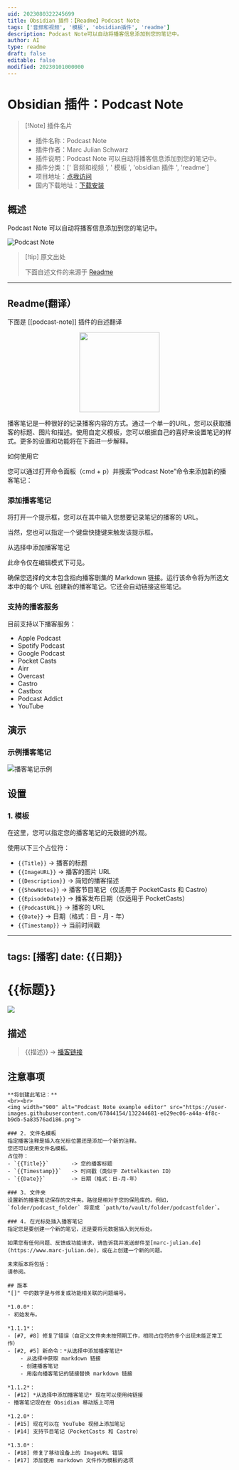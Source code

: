 ```yaml
---
uid: 2023080322245699
title: Obsidian 插件：【Readme】Podcast Note
tags: ['音频和视频', '模板', 'obsidian插件', 'readme']
description: Podcast Note可以自动将播客信息添加到您的笔记中。
author: AI
type: readme
draft: false
editable: false
modified: 20230101000000
---
```


# Obsidian 插件：Podcast Note

> [!Note] 插件名片
> - 插件名称：Podcast Note
> - 插件作者：Marc Julian Schwarz
> - 插件说明：Podcast Note 可以自动将播客信息添加到您的笔记中。
> - 插件分类：[' 音频和视频 ', ' 模板 ', 'obsidian 插件 ', 'readme']
> - 项目地址：[点我访问](https://github.com/marcjulianschwarz/obsidian-podcast-note)
> - 国内下载地址：[下载安装](https://pkmer.cn/products/plugin/pluginMarket/?podcast-note)

## 概述

Podcast Note 可以自动将播客信息添加到您的笔记中。

![Podcast Note](https://cdn.pkmer.cn/covers/podcast-note.png!pkmer)

> [!tip] 原文出处
>
>下面自述文件的来源于 [Readme](https://ghproxy.net/https://raw.githubusercontent.com/marcjulianschwarz/obsidian-podcast-note/main/README.md)
>

---

## Readme(翻译）

下面是 [[podcast-note]] 插件的自述翻译

<p align="center">
<img width="180" src="https://user-images.githubusercontent.com/67844154/159135750-7bfb6623-ba92-4344-9426-8a43ed2de379.png">
</p>
播客笔记是一种很好的记录播客内容的方式。通过一个单一的URL，您可以获取播客的标题、图片和描述。使用自定义模板，您可以根据自己的喜好来设置笔记的样式。更多的设置和功能将在下面进一步解释。

如何使用它

您可以通过打开命令面板（cmd + p）并搜索“Podcast Note”命令来添加新的播客笔记：

### 添加播客笔记

将打开一个提示框，您可以在其中输入您想要记录笔记的播客的 URL。

当然，您也可以指定一个键盘快捷键来触发该提示框。

从选择中添加播客笔记

此命令仅在编辑模式下可见。

确保您选择的文本包含指向播客剧集的 Markdown 链接。运行该命令将为所选文本中的每个 URL 创建新的播客笔记。它还会自动链接这些笔记。

### 支持的播客服务

目前支持以下播客服务：

- Apple Podcast
- Spotify Podcast
- Google Podcast
- Pocket Casts
- Airr
- Overcast
- Castro
- Castbox
- Podcast Addict
- YouTube

## 演示

### 示例播客笔记

![播客笔记示例](https://user-images.githubusercontent.com/67844154/131222181-e9a52afa-fee2-4eff-83e1-f03deb633df3.png)

## 设置

### 1. 模板

在这里，您可以指定您的播客笔记的元数据的外观。

使用以下三个占位符：

- `{{Title}}` -> 播客的标题
- `{{ImageURL}}` -> 播客的图片 URL
- `{{Description}}` -> 简短的播客描述
- `{{ShowNotes}}` -> 播客节目笔记（仅适用于 PocketCasts 和 Castro）
- `{{EpisodeDate}}` -> 播客发布日期（仅适用于 PocketCasts）
- `{{PodcastURL}}` -> 播客的 URL
- `{{Date}}` -> 日期（格式：日 - 月 - 年）
- `{{Timestamp}}` -> 当前时间戳

---
tags: [播客]
date: {{日期}}
---

# {{标题}}

![]({{图片URL}})

## 描述

> {{描述}}
-> [播客链接]({{播客链接}})

## 注意事项

```
**将创建此笔记：**
<br><br>
<img width="900" alt="Podcast Note example editor" src="https://user-images.githubusercontent.com/67844154/132244681-e629ec06-a44a-4f8c-b9db-5a83576ad186.png">

### 2. 文件名模板
指定播客注释是插入在光标位置还是添加一个新的注释。
您还可以使用文件名模板。
占位符：
- `{{Title}}`       -> 您的播客标题
- `{{Timestamp}}`   -> 时间戳（类似于 Zettelkasten ID）
- `{{Date}}`        -> 日期（格式：日-月-年）

### 3. 文件夹
设置新的播客笔记保存的文件夹。路径是相对于您的保险库的。例如，`folder/podcast_folder` 将变成 `path/to/vault/folder/podcastfolder`。

### 4. 在光标处插入播客笔记
指定您是要创建一个新的笔记，还是要将元数据插入到光标处。

如果您有任何问题、反馈或功能请求，请告诉我并发送邮件至[marc-julian.de](https://www.marc-julian.de)，或在上创建一个新的问题。

未来版本将包括：
请参阅。

## 版本
"[]" 中的数字是与修复或功能相关联的问题编号。

*1.0.0*：
- 初始发布。

*1.1.1*：
- [#7, #8] 修复了错误（自定义文件夹未按预期工作，相同占位符的多个出现未能正常工作）
- [#2, #5] 新命令：*从选择中添加播客笔记*
    - 从选择中获取 markdown 链接
    - 创建播客笔记
    - 用指向播客笔记的链接替换 markdown 链接

*1.1.2*：
- [#12] *从选择中添加播客笔记* 现在可以使用纯链接
- 播客笔记现在在 Obsidian 移动版上可用

*1.2.0*：
- [#15] 现在可以在 YouTube 视频上添加笔记
- [#14] 支持节目笔记（PocketCasts 和 Castro）

*1.3.0*：
- [#18] 修复了移动设备上的 ImageURL 错误
- [#17] 添加使用 markdown 文件作为模板的选项



